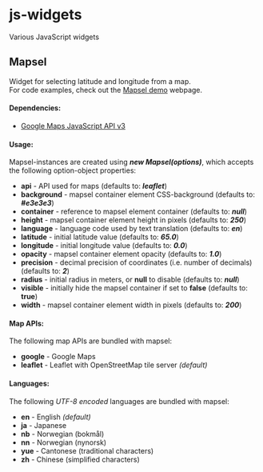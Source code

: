 js-widgets
==========
Various JavaScript widgets

## Mapsel
Widget for selecting latitude and longitude from a map.<br>
For code examples, check out the [Mapsel demo](http://npolar.github.io/examples/mapsel/) webpage.

#### Dependencies:
* [Google Maps JavaScript API v3](https://developers.google.com/maps/documentation/javascript/)

#### Usage:
Mapsel-instances are created using ***new Mapsel(options)***, which accepts the following option-object properties:

 * **api** - API used for maps (defaults to: ***leaflet***)
 * **background** - mapsel container element CSS-background (defaults to: ***#e3e3e3***)
 * **container** - reference to mapsel element container (defaults to: ***null***)
 * **height** - mapsel container element height in pixels (defaults to: ***250***)
 * **language** - language code used by text translation (defaults to: ***en***)
 * **latitude** - initial latitude value (defaults to: ***65.0***)
 * **longitude** - initial longitude value (defaults to: ***0.0***)
 * **opacity** - mapsel container element opacity (defaults to: ***1.0***)
 * **precision** - decimal precision of coordinates (i.e. number of decimals) (defaults to: ***2***)
 * **radius** - initial radius in meters, or **null** to disable (defaults to: ***null***)
 * **visible** - initially hide the mapsel container if set to **false** (defaults to: **true**)
 * **width** - mapsel container element width in pixels (defaults to: ***200***)

#### Map APIs:
The following map APIs are bundled with mapsel:

 * **google** - Google Maps
 * **leaflet** - Leaflet with OpenStreetMap tile server *(default)*

#### Languages:
The following *UTF-8 encoded* languages are bundled with mapsel:

 * **en** - English *(default)*
 * **ja** - Japanese
 * **nb** - Norwegian (bokmål)
 * **nn** - Norwegian (nynorsk)
 * **yue** - Cantonese (traditional characters)
 * **zh** - Chinese (simplified characters)

